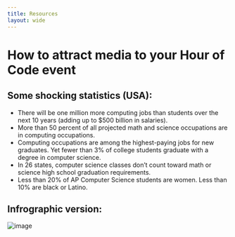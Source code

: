```yaml
---
title: Resources 
layout: wide
---
```


# How to attract media to your Hour of Code event

## Some shocking statistics (USA):

  * There will be one million more computing jobs than students over the next 10 years (adding up to $500 billion in salaries).
  * More than 50 percent of all projected math and science occupations are in computing occupations. 
  * Computing occupations are among the highest-paying jobs for new graduates. Yet fewer than 3% of college students graduate with a degree in computer science.
  * In 26 states, computer science classes don’t count toward math or science high school graduation requirements. 
  * Less than 20% of AP Computer Science students are women. Less than 10% are black or Latino.

## Infrographic version:

![image](http://code.org/images/fit-8000/Code.org_infographic.png)